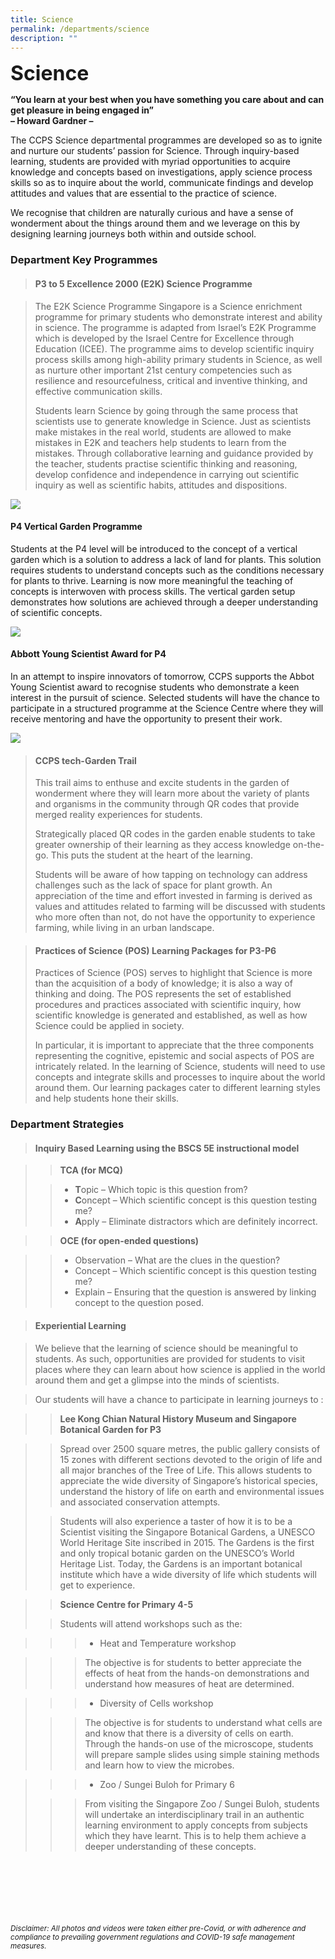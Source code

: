 ```yaml
---
title: Science
permalink: /departments/science
description: ""
---
```

**<font size=6>Science</font>**

**“You learn at your best when you have something you care about and can get pleasure in being engaged in”**  <br>
**– Howard Gardner –**

The CCPS Science departmental programmes are developed so as to ignite and nurture our students’ passion for Science. Through inquiry-based learning, students are provided with myriad opportunities to acquire knowledge and concepts based on investigations, apply science process skills so as to inquire about the world, communicate findings and develop attitudes and values that are essential to the practice of science.  
  
We recognise that children are naturally curious and have a sense of wonderment about the things around them and we leverage on this by designing learning journeys both within and outside school.  
  

### Department Key Programmes

  

> #### P3 to 5 Excellence 2000 (E2K) Science Programme

> The E2K Science Programme Singapore is a Science enrichment programme for primary students who demonstrate interest and ability in science. The programme is adapted from Israel’s E2K Programme which is developed by the Israel Centre for Excellence through Education (ICEE). The programme aims to develop scientific inquiry process skills among high-ability primary students in Science, as well as nurture other important 21st century competencies such as resilience and resourcefulness, critical and inventive thinking, and effective communication skills.  
>   
> Students learn Science by going through the same process that scientists use to generate knowledge in Science. Just as scientists make mistakes in the real world, students are allowed to make mistakes in E2K and teachers help students to learn from the mistakes. Through collaborative learning and guidance provided by the teacher, students practise scientific thinking and reasoning, develop confidence and independence in carrying out scientific inquiry as well as scientific habits, attitudes and dispositions.

![](/images/Departments/Science%201.png)

#### P4 Vertical Garden Programme

Students at the P4 level will be introduced to the concept of a vertical garden which is a solution to address a lack of land for plants. This solution requires students to understand concepts such as the conditions necessary for plants to thrive. Learning is now more meaningful the teaching of concepts is interwoven with process skills. The vertical garden setup demonstrates how solutions are achieved through a deeper understanding of scientific concepts.

![](/images/Departments/Science%202.jpg)


#### Abbott Young Scientist Award for P4

In an attempt to inspire innovators of tomorrow, CCPS supports the Abbot Young Scientist award to recognise students who demonstrate a keen interest in the pursuit of science. Selected students will have the chance to participate in a structured programme at the Science Centre where they will receive mentoring and have the opportunity to present their work.

![](/images/Departments/Science%203.png)

> #### CCPS tech-Garden Trail
> 
>   
> 
> This trail aims to enthuse and excite students in the garden of wonderment where they will learn more about the variety of plants and organisms in the community through QR codes that provide merged reality experiences for students.  
>   
> Strategically placed QR codes in the garden enable students to take greater ownership of their learning as they access knowledge on-the-go. This puts the student at the heart of the learning.  
>   
> Students will be aware of how tapping on technology can address challenges such as the lack of space for plant growth. An appreciation of the time and effort invested in farming is derived as values and attitudes related to farming will be discussed with students who more often than not, do not have the opportunity to experience farming, while living in an urban landscape.  
>   

>   
> 
> #### **Practices of Science (POS) Learning Packages for P3-P6**
> 
>   
> Practices of Science (POS) serves to highlight that Science is more than the acquisition of a body of knowledge; it is also a way of thinking and doing. The POS represents the set of established procedures and practices associated with scientific inquiry, how scientific knowledge is generated and established, as well as how Science could be applied in society.  
>   
> In particular, it is important to appreciate that the three components representing the cognitive, epistemic and social aspects of POS are intricately related. In the learning of Science, students will need to use concepts and integrate skills and processes to inquire about the world around them. Our learning packages cater to different learning styles and help students hone their skills.  

  

  

### Department Strategies

  

> #### Inquiry Based Learning using the BSCS 5E instructional model
> 
>   

> > **TCA (for MCQ)**
> 
> > *   **T**opic – Which topic is this question from?
> > *   **C**oncept – Which scientific concept is this question testing me?
> > *   **A**pply – Eliminate distractors which are definitely incorrect.
> > 
> >   

> > **OCE (for open-ended questions)**

> > *   Observation – What are the clues in the question?
> > *   Concept – Which scientific concept is this question testing me?
> > *   Explain – Ensuring that the question is answered by linking concept to the question posed.

  

> #### Experiential Learning

> We believe that the learning of science should be meaningful to students. As such, opportunities are provided for students to visit places where they can learn about how science is applied in the world around them and get a glimpse into the minds of scientists.

  

> Our students will have a chance to participate in learning journeys to :  
>   

> > **Lee Kong Chian Natural History Museum and Singapore Botanical Garden for P3**  

> > Spread over 2500 square metres, the public gallery consists of 15 zones with different sections devoted to the origin of life and all major branches of the Tree of Life. This allows students to appreciate the wide diversity of Singapore’s historical species, understand the history of life on earth and environmental issues and associated conservation attempts.
> 
> >   
> 
> > Students will also experience a taster of how it is to be a Scientist visiting the Singapore Botanical Gardens, a UNESCO World Heritage Site inscribed in 2015. The Gardens is the first and only tropical botanic garden on the UNESCO’s World Heritage List. Today, the Gardens is an important botanical institute which have a wide diversity of life which students will get to experience.

  

  

> > **Science Centre for Primary 4-5**
> 
> > Students will attend workshops such as the:

  

> > > *   Heat and Temperature workshop

> > > The objective is for students to better appreciate the effects of heat from the hands-on demonstrations and understand how measures of heat are determined.

  

> > > *   Diversity of Cells workshop
> 
> > > The objective is for students to understand what cells are and know that there is a diversity of cells on earth. Through the hands-on use of the microscope, students will prepare sample slides using simple staining methods and learn how to view the microbes.

  

> > > *   Zoo / Sungei Buloh for Primary 6
> 
> > > From visiting the Singapore Zoo / Sungei Buloh, students will undertake an interdisciplinary trail in an authentic learning environment to apply concepts from subjects which they have learnt. This is to help them achieve a deeper understanding of these concepts.


<br><br><br><br><br><br>
<sup>_Disclaimer: All photos and videos were taken either pre-Covid, or with adherence and compliance to prevailing government regulations and COVID-19 safe management measures._</sup>

